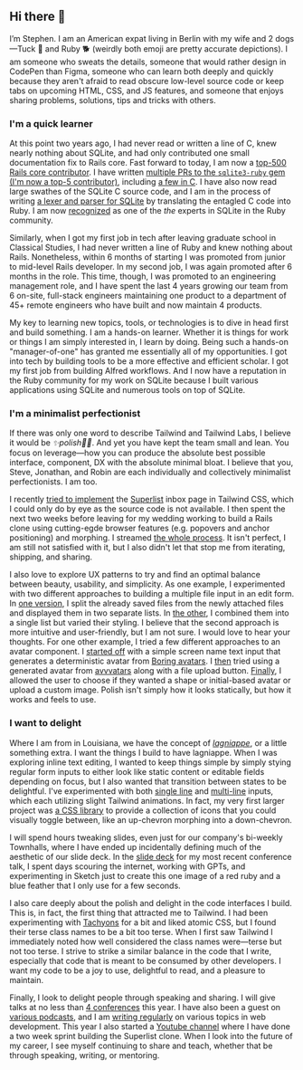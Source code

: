 ## Hi there 👋


I’m Stephen. I am an American expat living in Berlin with my wife and 2 dogs—Tuck 🐶 and Ruby 🐕 (weirdly both emoji are pretty accurate depictions). I am someone who sweats the details, someone that would rather design in CodePen than Figma, someone who can learn both deeply and quickly because they aren't afraid to read obscure low-level source code or keep tabs on upcoming HTML, CSS, and JS features, and someone that enjoys sharing problems, solutions, tips and tricks with others.

### I'm a quick learner

At this point two years ago, I had never read or written a line of C, knew nearly nothing about SQLite, and had only contributed one small documentation fix to Rails core. Fast forward to today, I am now a <a href="https://contributors.rubyonrails.org/contributors/stephen-margheim/commits" class="underline">top-500 Rails core contributor</a>. I have written <a href="https://github.com/sparklemotion/sqlite3-ruby/pulls?q=is%3Apr+author%3Afractaledmind+is%3Aclosed">multiple PRs to the `sqlite3-ruby` gem (I'm now a top-5 contributor)</a>, including <a href="https://github.com/sparklemotion/sqlite3-ruby/pull/463/files#diff-5a393d9872eb01d26891fb3583a9415dd3e4e5635964c82aee5263fde02ecde3">a few in C</a>. I have also now read large swathes of the SQLite C source code, and I am in the process of writing <a href="https://github.com/fractaledmind/feather">a lexer and parser for SQLite</a> by translating the entagled C code into Ruby. I am now <a href="https://x.com/levelsio/status/1763599554409079286?s=20">recognized</a> as one of the <em>the</em> experts in SQLite in the Ruby community.

Similarly, when I got my first job in tech after leaving graduate school in Classical Studies, I had never written a line of Ruby and knew nothing about Rails. Nonetheless, within 6 months of starting I was promoted from junior to mid-level Rails developer. In my second job, I was again promoted after 6 months in the role. This time, though, I was promoted to an engineering management role, and I have spent the last 4 years growing our team from 6 on-site, full-stack engineers maintaining one product to a department of 45+ remote engineers who have built and now maintain 4 products.

My key to learning new topics, tools, or technologies is to dive in head first and build something. I am a hands-on learner. Whether it is things for work or things I am simply interested in, I learn by doing. Being such a hands-on "manager-of-one" has granted me essentially all of my opportunities. I got into tech by building tools to be a more effective and efficient scholar. I got my first job from building Alfred workflows. And I now have a reputation in the Ruby community for my work on SQLite because I built various applications using SQLite and numerous tools on top of SQLite.

### I'm a minimalist perfectionist

If there was only one word to describe Tailwind and Tailwind Labs, I believe it would be <em>✨polish💅🏼</em>. And yet you have kept the team small and lean. You focus on leverage—how you can produce the absolute best possible interface, component, DX with the absolute minimal bloat. I believe that you, Steve, Jonathan, and Robin are each individually and collectively minimalist perfectionists. I am too.

I recently <a href="https://codepen.io/smargh/full/KKEbmyG">tried to implement</a> the <a href="https://www.superlist.com">Superlist</a> inbox page in Tailwind CSS, which I could only do by eye as the source code is not available. I then spent the next two weeks before leaving for my wedding working to build a Rails clone using cutting-egde browser features (e.g. popovers and anchor positioning) and morphing. I streamed <a href="https://www.youtube.com/playlist?list=PLuoosK264omOd8uszVOD0dzRfQc0uVJOK">the whole process</a>. It isn't perfect, I am still not satisfied with it, but I also didn't let that stop me from iterating, shipping, and sharing.

I also love to explore UX patterns to try and find an optimal balance between beauty, usability, and simplicity. As one example, I experimented with two different approaches to building a multiple file input in an edit form. In <a href="https://codepen.io/smargh/pen/mdGLpEz">one version</a>, I split the already saved files from the newly attached files and displayed them in two separate lists. In <a href="https://codepen.io/smargh/pen/MWqGKrp">the other</a>, I combined them into a single list but varied their styling. I believe that the second approach is more intuitive and user-friendly, but I am not sure. I would love to hear your thoughts. For one other example, I tried a few different approaches to an avatar component. I <a href="https://codepen.io/smargh/pen/qBQEaKj">started off</a> with a simple screen name text input that generates a deterministic avatar from <a href="https://boringavatars.com">Boring avatars</a>. I <a href="https://codepen.io/smargh/pen/poONzWG">then</a> tried using a generated avatar from <a href="https://avvvatars.com">avvvatars</a> along with a file upload button. <a href="https://codepen.io/smargh/pen/bGxBazW">Finally</a>, I allowed the user to choose if they wanted a shape or initial-based avatar or upload a custom image. Polish isn't simply how it looks statically, but how it works and feels to use.


### I want to delight

Where I am from in Louisiana, we have the concept of <em><a href="https://en.wikipedia.org/wiki/Lagniappe">lagniappe</a></em>, or a little something extra. I want the things I build to have lagniappe. When I was exploring inline text editing, I wanted to keep things simple by simply stying regular form inputs to either look like static content or editable fields depending on focus, but I also wanted that transition between states to be delightful. I've experimented with both <a href="https://codepen.io/smargh/pen/dyepyVe">single line</a> and <a href="https://codepen.io/smargh/pen/yLjaLPO">multi-line</a> inputs, which each utilizing slight Tailwind animations. In fact, my very first larger project was <a href="https://codepen.io/smargh/pen/ZGNWmY">a CSS library</a> to provide a collection of icons that you could visually toggle between, like an up-chevron morphing into a down-chevron.

I will spend hours tweaking slides, even just for our company's bi-weekly Townhalls, where I have ended up incidentally defining much of the aesthetic of our slide deck. In the <a href="https://fractaledmind.github.io/2023/12/23/rubyconftw/">slide deck</a> for my most recent conference talk, I spent days scouring the internet, working with GPTs, and experimenting in Sketch just to create this one image of a red ruby and a blue feather that I only use for a few seconds.
      
I also care deeply about the polish and delight in the code interfaces I build. This is, in fact, the first thing that attracted me to Tailwind. I had been experimenting with <a href="https://tachyons.io">Tachyons</a> for a bit and liked atomic CSS, but I found their terse class names to be a bit too terse. When I first saw Tailwind I immediately noted how well considered the class names were—terse but not too terse. I strive to strike a similar balance in the code that I write, especially that code that is meant to be consumed by other developers. I want my code to be a joy to use, delightful to read, and a pleasure to maintain.

Finally, I look to delight people through speaking and sharing. I will give talks at no less than <a href="https://fractaledmind.github.io/speaking/">4 conferences</a> this year. I have also been a guest on <a href="https://fractaledmind.github.io/speaking/">various podcasts</a>, and I am <a href="https://fractaledmind.github.io/posts/">writing regularly</a> on various topics in web development. This year I also started a <a href="https://www.youtube.com/channel/UCB-Ks14vr9bk4wgWX3xFnPA">Youtube channel</a> where I have done a two week sprint building the Superlist clone. When I look into the future of my career, I see myself continuing to share and teach, whether that be through speaking, writing, or mentoring.
    

<!--
**fractaledmind/fractaledmind** is a ✨ _special_ ✨ repository because its `README.md` (this file) appears on your GitHub profile.

Here are some ideas to get you started:

- 🔭 I’m currently working on ...
- 🌱 I’m currently learning ...
- 👯 I’m looking to collaborate on ...
- 🤔 I’m looking for help with ...
- 💬 Ask me about ...
- 📫 How to reach me: ...
- 😄 Pronouns: ...
- ⚡ Fun fact: ...
-->
